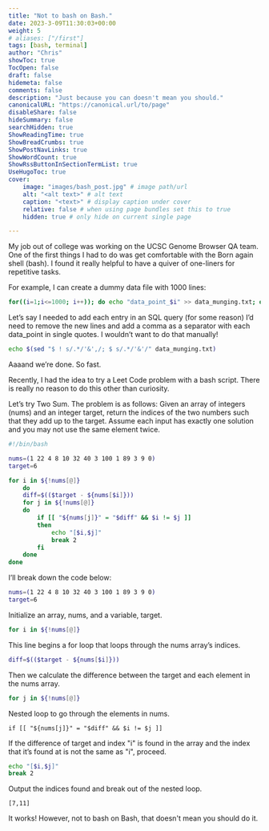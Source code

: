```yaml
---
title: "Not to bash on Bash."
date: 2023-3-09T11:30:03+00:00
weight: 5
# aliases: ["/first"]
tags: [bash, terminal]
author: "Chris"
showToc: true
TocOpen: false
draft: false
hidemeta: false
comments: false
description: "Just because you can doesn't mean you should."
canonicalURL: "https://canonical.url/to/page"
disableShare: false
hideSummary: false
searchHidden: true
ShowReadingTime: true
ShowBreadCrumbs: true
ShowPostNavLinks: true
ShowWordCount: true
ShowRssButtonInSectionTermList: true
UseHugoToc: true
cover:
    image: "images/bash_post.jpg" # image path/url
    alt: "<alt text>" # alt text
    caption: "<text>" # display caption under cover
    relative: false # when using page bundles set this to true
    hidden: true # only hide on current single page

---
```

My job out of college was working on the UCSC Genome Browser QA team. One of the first things I had to do was get comfortable with the Born again shell (bash). I found it really helpful to have a quiver of one-liners for repetitive tasks.


 For example, I can create a dummy data file with 1000 lines:

```bash
for((i=1;i<=1000; i++)); do echo "data_point_$i" >> data_munging.txt; done
```

Let’s say I needed to add each entry in an SQL query (for some reason)
I’d need to remove the new lines and add a comma as a separator with each data_point in single quotes. I wouldn’t want to do that manually! 

```bash
echo $(sed "$ ! s/.*/'&',/; $ s/.*/'&'/" data_munging.txt)
```
Aaaand we’re done. So fast. 

Recently, I had the idea to try a Leet Code problem with a bash script. There is really no reason to do this other than curiosity.  

Let’s try Two Sum. The problem is as follows: Given an array of integers (nums) and an integer target, return the indices of the two numbers such that they add up to the target. Assume each input has exactly one solution and you may not use the same 
element twice. 

```bash 
#!/bin/bash

nums=(1 22 4 8 10 32 40 3 100 1 89 3 9 0)
target=6

for i in ${!nums[@]} 
    do  
    diff=$(($target - ${nums[$i]})) 
    for j in ${!nums[@]} 
    do    
        if [[ "${nums[j]}" = "$diff" && $i != $j ]] 
        then 
            echo "[$i,$j]"                    
            break 2 
        fi
    done       
done 

```


I’ll break down the code below:

```bash
nums=(1 22 4 8 10 32 40 3 100 1 89 3 9 0)
target=6
```
Initialize an array, nums, and a variable, target. 

```bash
for i in ${!nums[@]}
```
This line begins a for loop that loops through the nums array’s indices. 

```bash
diff=$(($target - ${nums[$i]}))
```
Then we calculate the difference between the target and each element in the nums array.

```bash
for j in ${!nums[@]}
```
Nested loop to go through the elements in nums.

```
if [[ "${nums[j]}" = "$diff" && $i != $j ]]
```
If the difference of target and index "i" is found in the array and the index that it’s found at is not the same as "i", proceed.

```bash
echo "[$i,$j]" 
break 2
```
Output the indices found and break out of the nested loop.

```
[7,11]
```

It works! However, not to bash on Bash, that doesn't mean you should do it. 

